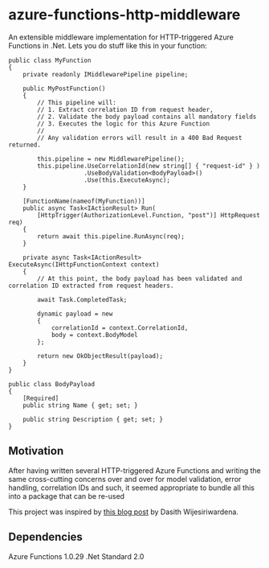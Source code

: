 # azure-functions-http-middleware

An extensible middleware implementation for HTTP-triggered Azure Functions in .Net.  Lets you do stuff like this in your function:

```
public class MyFunction
{
    private readonly IMiddlewarePipeline pipeline;

    public MyPostFunction()
    {
        // This pipeline will:
        // 1. Extract correlation ID from request header,
        // 2. Validate the body payload contains all mandatory fields              
        // 3. Executes the logic for this Azure Function
        //
        // Any validation errors will result in a 400 Bad Request returned.
        
        this.pipeline = new MiddlewarePipeline();
        this.pipeline.UseCorrelationId(new string[] { "request-id" } )
                     .UseBodyValidation<BodyPayload>()
                     .Use(this.ExecuteAsync);
    }

    [FunctionName(nameof(MyFunction))]
    public async Task<IActionResult> Run(
        [HttpTrigger(AuthorizationLevel.Function, "post")] HttpRequest req)
    {
        return await this.pipeline.RunAsync(req);
    }

    private async Task<IActionResult> ExecuteAsync(IHttpFunctionContext context)
    {
        // At this point, the body payload has been validated and correlation ID extracted from request headers.
        
        await Task.CompletedTask;

        dynamic payload = new
        {
            correlationId = context.CorrelationId,
            body = context.BodyModel
        };

        return new OkObjectResult(payload);
    }
}

public class BodyPayload
{
    [Required]
    public string Name { get; set; }

    public string Description { get; set; }
}
```

## Motivation

After having written several HTTP-triggered Azure Functions and writing the same cross-cutting concerns over and over for model validation, error handling, correlation IDs and such, it seemed appropriate to bundle all this into a package that can be re-used

This project was inspired by [this blog post](https://dasith.me/2018/01/20/using-azure-functions-httptrigger-as-web-api/) by Dasith Wijesiriwardena.

## Dependencies

Azure Functions 1.0.29
.Net Standard 2.0

